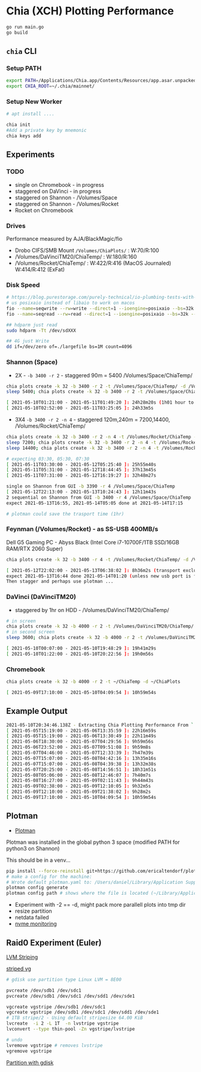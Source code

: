 # Chia (XCH) Plotting Performance

```bash
go run main.go
go build
```

## `chia` CLI

### Setup PATH

```bash
export PATH=/Applications/Chia.app/Contents/Resources/app.asar.unpacked/daemon:$PATH
export CHIA_ROOT=~/.chia/mainnet/
```

### Setup New Worker

```bash
# apt install ....

chia init
#Add a private key by mnemonic
chia keys add 
```

## Experiments

### TODO

- single on Chromebook - in progress
- staggered on DaVinci - in progress
- staggered on Shannon  - /Volumes/Space
- staggered on Shannon  - /Volumes/Rocket
- Rocket on Chromebook

### Drives

Performance measured by AJA/BlackMagic/fio

- Drobo CIFS/SMB Mount `/Volumes/ChiaPlots/` : W:70/R:100
- /Volumes/DaVinciTM20/ChiaTemp/ : W:180/R:160
- /Volumes/Rocket/ChiaTemp/ : W:422/R:416 (MacOS Journaled) W:414/R:412 (ExFat)

### Disk Speed

```bash
# https://blog.purestorage.com/purely-technical/io-plumbing-tests-with-fio/
# us posixaio instead of libaio to work on macos
fio --name=seqwrite --rw=write --direct=1 --ioengine=posixaio --bs=32k --numjobs=4 --size=2G --runtime=600 --group_reporting
fio --name=seqread --rw=read --direct=1 --ioengine=posixaio --bs=32k --numjobs=4 --size=2G --runtime=600 --group_reporting

## hdparm just read
sudo hdparm -Tt /dev/sdXXX

## 4G just Write
dd if=/dev/zero of=./largefile bs=1M count=4096
```

### Shannon (Space)

- 2X - `-b 3400 -r 2` - staggered 90m = 5400 /Volumes/Space/ChiaTemp/ 

```bash
chia plots create -k 32 -b 3400 -r 2 -t /Volumes/Space/ChiaTemp/ -d /Volumes/ChiaPlots/
sleep 5400; chia plots create -k 32 -b 3400 -r 2 -t /Volumes/Space/ChiaTemp/ -d /Volumes/ChiaPlots/

[ 2021-05-10T01:21:00 - 2021-05-11T01:49:20 ]: 24h28m20s (1h01 hour to move to Drobo)
[ 2021-05-10T02:52:00 - 2021-05-11T03:25:05 ]: 24h33m5s
```

- 3X4 `-b 3400 -r 2 -n 4` - staggered 120m,240m = 7200,14400, /Volumes/Rocket/ChiaTemp/

```bash
chia plots create -k 32 -b 3400 -r 2 -n 4 -t /Volumes/Rocket/ChiaTemp -d /Volumes/ChiaPlots/
sleep 7200; chia plots create -k 32 -b 3400 -r 2 -n 4 -t /Volumes/Rocket/ChiaTemp -d /Volumes/ChiaPlots/
sleep 14400; chia plots create -k 32 -b 3400 -r 2 -n 4 -t /Volumes/Rocket/ChiaTemp -d /Volumes/ChiaPlots/

# expecting 03:30, 05:30, 07:30
[ 2021-05-11T03:30:00 - 2021-05-12T05:25:40 ]: 25h55m40s
[ 2021-05-11T05:31:00 - 2021-05-12T18:44:45 ]: 37h13m45s
[ 2021-05-11T07:31:00 - 2021-05-12T16:19:27 ]: 32h48m27s

single on Shannon from GUI -b 3390 -r 4 /Volumes/Space/ChiaTemp
[ 2021-05-12T22:13:00 - 2021-05-13T10:24:43 ]: 12h11m43s
2 sequential on Shannon from GUI -b 3400 -r 4 /Volumes/Space/ChiaTemp
expect 2021-05-13T16:55, 2021-05-14T05:05 done at 2021-05-14T17:15

# plotman could save the trasport time (1hr)
```

### Feynman (/Volumes/Rocket) - as SS-USB 400MB/s

Dell G5 Gaming PC - Abyss Black (Intel Core i7-10700F/1TB SSD/16GB RAM/RTX 2060 Super)

```bash
chia plots create -k 32 -b 3400 -r 4 -t /Volumes/Rocket/ChiaTemp/ -d /Volumes/ChiaPlots/

[ 2021-05-12T22:02:00 - 2021-05-13T06:38:02 ]: 8h36m2s (transport excluded) front USB-C
expect 2021-05-13T16:44 done 2021-05-14T01:20 (unless new usb port is faster!)
Then stagger and perhaps use plotman ... 
```

### DaVinci (DaVinciTM20)

- staggered by 1hr on HDD - /Volumes/DaVinciTM20/ChiaTemp/

```bash
# in screen
chia plots create -k 32 -b 4000 -r 2 -t /Volumes/DaVinciTM20/ChiaTemp/ -d /Volumes/ChiaPlots/
# in second screen
sleep 3600; chia plots create -k 32 -b 4000 -r 2 -t /Volumes/DaVinciTM20/ChiaTemp/ -d /Volumes/ChiaPlots/

[ 2021-05-10T00:07:00 - 2021-05-10T19:48:29 ]: 19h41m29s
[ 2021-05-10T01:22:00 - 2021-05-10T20:22:56 ]: 19h0m56s

```

### Chromebook

```bash
chia plots create -k 32 -b 4000 -r 2 -t ~/ChiaTemp -d ~/ChiaPlots

[ 2021-05-09T17:10:00 - 2021-05-10T04:09:54 ]: 10h59m54s
```

## Example Output

```bash
2021-05-10T20:34:46.138Z - Extracting Chia Plotting Performance From `.plot`s
[ 2021-05-05T15:19:00 - 2021-05-06T13:35:59 ]: 22h16m59s
[ 2021-05-05T15:19:00 - 2021-05-06T13:30:49 ]: 22h11m49s
[ 2021-05-06T18:30:00 - 2021-05-07T04:29:56 ]: 9h59m56s
[ 2021-05-06T23:52:00 - 2021-05-07T09:51:08 ]: 9h59m8s
[ 2021-05-07T04:46:00 - 2021-05-07T12:33:39 ]: 7h47m39s
[ 2021-05-07T15:07:00 - 2021-05-08T04:42:16 ]: 13h35m16s
[ 2021-05-07T15:07:00 - 2021-05-08T04:39:38 ]: 13h32m38s
[ 2021-05-07T20:25:00 - 2021-05-08T14:56:51 ]: 18h31m51s
[ 2021-05-08T05:06:00 - 2021-05-08T12:46:07 ]: 7h40m7s
[ 2021-05-08T16:27:00 - 2021-05-09T02:11:43 ]: 9h44m43s
[ 2021-05-09T02:38:00 - 2021-05-09T12:10:05 ]: 9h32m5s
[ 2021-05-09T12:10:00 - 2021-05-09T21:38:02 ]: 9h28m2s
[ 2021-05-09T17:10:00 - 2021-05-10T04:09:54 ]: 10h59m54s
```

## Plotman

- [Plotman](https://github.com/ericaltendorf/plotman)

Plotman was installed in the global python 3 space (modified PATH for python3 on Shannon)

This should be in a venv...

```bash
pip install --force-reinstall git+https://github.com/ericaltendorf/plotman@main
# make a config for the machine: 
# Wrote default plotman.yaml to: /Users/daniel/Library/Application Support/plotman/plotman.yaml
plotman config generate 
plotman config path # shows where the file is located (~/Library/Application Support/plotman/..)
```

- Experiment with -2 == -d, might pack more parallell plots into tmp dir
- resize partition
- netdata failed
- [nvme monitoring](https://chiadecentral.com/nuc-small-form-factor-plotting-build/)

## Raid0 Experiment (Euler)

[LVM Striping](https://www.theurbanpenguin.com/striped-lvm-volumes/)

[striped vg](https://access.redhat.com/documentation/en-us/red_hat_enterprise_linux/7/html/logical_volume_manager_administration/stripe_create_ex)

```bash
# gdisk use partition type Linux LVM = 8E00

pvcreate /dev/sdb1 /dev/sdc1
pvcreate /dev/sdb1 /dev/sdc1 /dev/sdd1 /dev/sde1

vgcreate vgstripe /dev/sdb1 /dev/sdc1
vgcreate vgstripe /dev/sdb1 /dev/sdc1 /dev/sdd1 /dev/sde1
# 1TB stripe/2 - Using default stripesize 64.00 KiB
lvcreate  -i 2 -L 1T  -n lvstripe vgstripe
lvconvert --type thin-pool -Zn vgstripe/lvstripe

# undo
lvremove vgstripe # removes lvstripe
vgremove vgstripe
```

[Partition with gdisk](https://www.tecklyfe.com/how-to-partition-format-and-mount-a-disk-on-ubuntu-20-04/)
